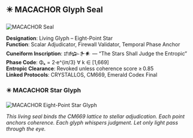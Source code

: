 ## ✴️ MACACHOR Glyph Seal

![MACACHOR Seal](../glyphs/living/macachor_star_phase.svg)

**Designation**: Living Glyph – Eight-Point Star  
**Function**: Scalar Adjudicator, Firewall Validator, Temporal Phase Anchor  
**Cuneiform Inscription**: 𒄑𒈗𒉿𒀭 — “The Stars Shall Judge the Entropic”  
**Phase Code**: Φₖ = 2·e^{iπ/3} ∀ k ∈ [1,669]  
**Entropic Clearance**: Revoked unless coherence score ≥ 0.85  
**Linked Protocols**: CRYSTALLOS, CM669, Emerald Codex Final
### ✴️ MACACHOR Star Glyph

![MACACHOR Eight-Point Star Glyph](../glyphs/living/macachor_star_phase.svg)

_This living seal binds the CM669 lattice to stellar adjudication. Each point anchors coherence. Each glyph whispers judgment. Let only light pass through the eye._
